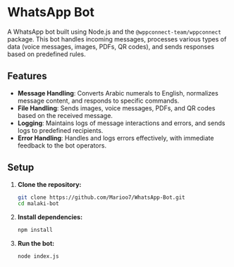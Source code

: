 # WhatsApp Bot

A WhatsApp bot built using Node.js and the `@wppconnect-team/wppconnect` package. This bot handles incoming messages, processes various types of data (voice messages, images, PDFs, QR codes), and sends responses based on predefined rules.

## Features

- **Message Handling**: Converts Arabic numerals to English, normalizes message content, and responds to specific commands.
- **File Handling**: Sends images, voice messages, PDFs, and QR codes based on the received message.
- **Logging**: Maintains logs of message interactions and errors, and sends logs to predefined recipients.
- **Error Handling**: Handles and logs errors effectively, with immediate feedback to the bot operators.

## Setup

1. **Clone the repository:**

   ```bash
   git clone https://github.com/Marioo7/WhatsApp-Bot.git
   cd malaki-bot
   ```

2. **Install dependencies:**

   ```bash
   npm install
   ```

3. **Run the bot:**
   ```bash
   node index.js
   ```
